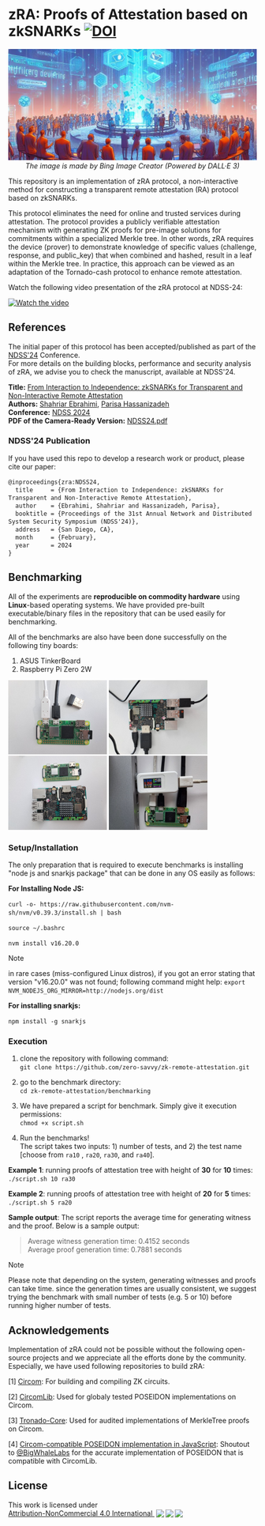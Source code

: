 # zRA: Proofs of Attestation based on zkSNARKs  [![DOI](https://zenodo.org/badge/624406789.svg)](https://zenodo.org/badge/latestdoi/624406789)
<p align="center">
  <img src="doc/cover_image_by_Bing_Image_Creator.jpeg" data-canonical-src="doc/cover_image_by_Bing_Image_Creator.jpeg"/>
  <em>The image is made by Bing Image Creator (Powered by DALL·E 3)</em>
</p>

This repository is an implementation of zRA protocol, a non-interactive method for constructing a transparent remote attestation (RA) protocol based on zkSNARKs. 

This protocol eliminates the need for online and trusted services during attestation. The protocol provides a publicly verifiable attestation mechanism with generating ZK proofs for pre-image solutions for commitments within a specialized Merkle tree. In other words, zRA requires the device (prover) to demonstrate knowledge of specific values (challenge, response, and public_key) that when combined and hashed, result in a leaf within the Merkle tree. In practice, this approach can be viewed as an adaptation of the Tornado-cash protocol to enhance remote attestation.


<p align="center">

  Watch the following video presentation of the zRA protocol at NDSS-24:

  [![Watch the video](https://github.com/user-attachments/assets/6230c07f-7335-4257-9d35-49a2b47c34bf)](http://www.youtube.com/watch?v=8e9T8VJIf64)

</p>



## References
The initial paper of this protocol has been accepted/published as part of the [NDSS'24](https://www.ndss-symposium.org/ndss2024/) Conference.</br>
For more details on the building blocks, performance and security analysis of zRA, we advise you to check the manuscript, available at NDSS'24.

**Title:** [From Interaction to Independence: zkSNARKs for Transparent and Non-Interactive Remote Attestation](https://dx.doi.org/10.14722/ndss.2024.24815)</br>
**Authors:** [Shahriar Ebrahimi](https://lovely-necromancer.github.io), [Parisa Hassanizadeh](https://parizad1188.github.io)</br>
**Conference:** [NDSS 2024](https://www.ndss-symposium.org/ndss2024/)</br>
**PDF of the Camera-Ready Version:** [NDSS24.pdf](doc/NDSS24.pdf)

### NDSS'24 Publication

If you have used this repo to develop a research work or product, please cite our paper:

```
@inproceedings{zra:NDSS24,
  title     = {From Interaction to Independence: zkSNARKs for Transparent and Non-Interactive Remote Attestation},
  author    = {Ebrahimi, Shahriar and Hassanizadeh, Parisa},
  booktitle = {Proceedings of the 31st Annual Network and Distributed System Security Symposium (NDSS'24)},
  address   = {San Diego, CA},
  month     = {February},
  year      = 2024
}
```


## Benchmarking
All of the experiments are __reproducible on commodity hardware__ using __Linux__-based operating systems. We have provided pre-built executable/binary files in the repository that can be used easily for benchmarking.

All of the benchmarks are also have been done successfully on the following tiny boards:
1. ASUS TinkerBoard
2. Raspberry Pi Zero 2W
<p float="left">
 <img src="doc/photo-raspberry-pi-zero.jpg" data-canonical-src="doc/photo-raspberry-pi-zero.jpg" height="150" />
 <img src="doc/photo-tinkerboard.jpg" data-canonical-src="doc/photo-tinkerboard.jpg" height="150" />
 <img src="doc/photo-together.jpg" data-canonical-src="doc/photo-together.jpg" height="150" />
 <img src="doc/measure-proof-gen-energy.jpg" data-canonical-src="doc/measure-proof-gen-energy.jpg" height="150" />
</p>

### Setup/Installation

The only preparation that is required to execute benchmarks is installing "node js and snarkjs package" that can be done in any OS easily as follows:

__For Installing Node JS:__

``` curl -o- https://raw.githubusercontent.com/nvm-sh/nvm/v0.39.3/install.sh | bash ```

``` source ~/.bashrc ```

``` nvm install v16.20.0 ```

> [!NOTE]
> in rare cases (miss-configured Linux distros), if you got an error stating that version "v16.20.0" was not found; following command might help:
> ``` export NVM_NODEJS_ORG_MIRROR=http://nodejs.org/dist ```
> 

__For installing snarkjs:__

``` npm install -g snarkjs ```


### Execution
1. clone the repository with following command:\
```git clone https://github.com/zero-savvy/zk-remote-attestation.git ```

2. go to the benchmark directory:\
```cd zk-remote-attestation/benchmarking ```

3. We have prepared a script for benchmark. Simply give it execution permissions:\
 ```chmod +x script.sh ```

4. Run the benchmarks! \
The script takes two inputs: 1) number of tests, and 2) the test name [choose from ```ra10``` , ```ra20```, ```ra30```, and ```ra40```].

__Example 1__: running proofs of attestation tree with height of __30__ for __10__ times:\
```./script.sh 10 ra30```

__Example 2__: running proofs of attestation tree with height of __20__ for __5__ times:\
```./script.sh 5 ra20```

__Sample output__: The script reports the average time for generating witness and the proof. Below is a sample output:
>Average witness generation time: 0.4152 seconds\
Average proof generation time: 0.7881 seconds

> [!NOTE]
> Please note that depending on the system, generating witnesses and proofs can take time. since the generation times are usually consistent, we suggest trying the benchmark with small number of tests (e.g. 5 or 10) before running higher number of tests.

## Acknowledgements
Implementation of zRA could not be possible without the following open-source projects and we appreciate all the efforts done by the community. Especially, we have used following repositories to build zRA:

[1] [Circom](https://github.com/iden3/circom): For building and compiling ZK circuits.

[2] [CircomLib](https://github.com/iden3/circomlib): Used for globaly tested POSEIDON implementations on Circom.

[3] [Tronado-Core](https://github.com/tornadocash/tornado-core): Used for audited implementations of MerkleTree proofs on Circom.

[4] [Circom-compatible POSEIDON implementation in JavaScript](https://github.com/BigWhaleLabs/poseidon): Shoutout to [@BigWhaleLabs](https://github.com/BigWhaleLabs) for the accurate implementation of POSEIDON that is compatible with CircomLib.

## License
<p xmlns:cc="http://creativecommons.org/ns#" >This work is licensed under <a href="http://creativecommons.org/licenses/by-nc/4.0/?ref=chooser-v1" target="_blank" rel="license noopener noreferrer" style="display:inline-block;">Attribution-NonCommercial 4.0 International 
 <img style="height:22px!important;margin-left:3px;vertical-align:text-bottom;" src="https://mirrors.creativecommons.org/presskit/icons/cc.svg?ref=chooser-v1"><img style="height:22px!important;margin-left:3px;vertical-align:text-bottom;" src="https://mirrors.creativecommons.org/presskit/icons/by.svg?ref=chooser-v1"><img style="height:22px!important;margin-left:3px;vertical-align:text-bottom;" src="https://mirrors.creativecommons.org/presskit/icons/nc.svg?ref=chooser-v1"></a></p>
